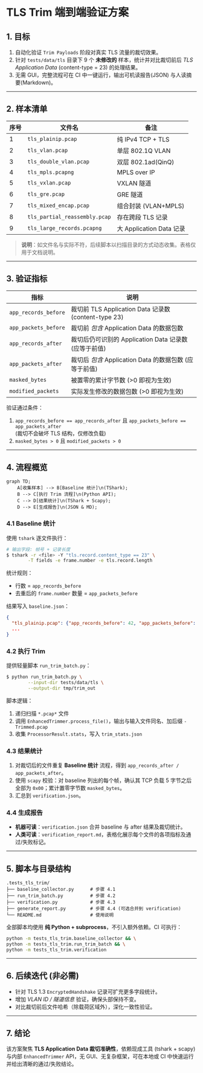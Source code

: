 # TLS Trim 端到端验证方案

## 1. 目标
1. 自动化验证 `Trim Payloads` 阶段对真实 TLS 流量的裁切效果。
2. 针对 `tests/data/tls` 目录下 9 个 **未修改的** 样本，统计并对比裁切前后 *TLS Application Data* (content-type = 23) 的处理结果。
3. 无需 GUI，完整流程可在 CI 中一键运行，输出可机读报告(JSON) 与人读摘要(Markdown)。

---

## 2. 样本清单
| 序号 | 文件名 | 备注 |
|---|---|---|
| 1 | `tls_plainip.pcap` | 纯 IPv4 TCP + TLS |
| 2 | `tls_vlan.pcap` | 单层 802.1Q VLAN |
| 3 | `tls_double_vlan.pcap` | 双层 802.1ad(QinQ) |
| 4 | `tls_mpls.pcapng` | MPLS over IP |
| 5 | `tls_vxlan.pcap` | VXLAN 隧道 | 
| 6 | `tls_gre.pcap` | GRE 隧道 |
| 7 | `tls_mixed_encap.pcap` | 组合封装 (VLAN+MPLS) |
| 8 | `tls_partial_reassembly.pcap` | 存在跨段 TLS 记录 |
| 9 | `tls_large_records.pcapng` | 大 Application Data 记录 |

> **说明**：如文件名与实际不符，后续脚本以扫描目录的方式动态收集。表格仅用于文档说明。

---

## 3. 验证指标
| 指标 | 说明 |
|---|---|
| `app_records_before` | 裁切前 TLS Application Data 记录数 (content-type 23) |
| `app_packets_before` | 裁切前 *包含* Application Data 的数据包数 |
| `app_records_after` | 裁切后仍可识别的 Application Data 记录数 (应等于前值) |
| `app_packets_after` | 裁切后 *包含* Application Data 的数据包数 (应等于前值) |
| `masked_bytes` | 被置零的累计字节数 (>0 即视为生效) |
| `modified_packets` | 实际发生修改的数据包数 (>0 即视为生效) |

验证通过条件：
1. `app_records_before == app_records_after` 且 `app_packets_before == app_packets_after`  
   (裁切不会破坏 TLS 结构，仅修改负载)
2. `masked_bytes > 0` 且 `modified_packets > 0`

---

## 4. 流程概览
```mermaid
graph TD;
    A[收集样本] --> B[Baseline 统计]\n(TShark);
    B --> C[执行 Trim 流程]\n(Python API);
    C --> D[结果统计]\n(TShark + Scapy);
    D --> E[生成报告]\n(JSON & MD);
```

### 4.1 Baseline 统计
使用 `tshark` 逐文件执行：
```bash
# 输出字段: 帧号 + 记录长度
$ tshark -r <file> -Y "tls.record.content_type == 23" \
        -T fields -e frame.number -e tls.record.length
```
统计规则：
* 行数 = `app_records_before`
* 去重后的 `frame.number` 数量 = `app_packets_before`

结果写入 `baseline.json`：
```json
{
  "tls_plainip.pcap": {"app_records_before": 42, "app_packets_before": 21},
  ...
}
```

### 4.2 执行 Trim
提供轻量脚本 `run_trim_batch.py`：
```bash
$ python run_trim_batch.py \
        --input-dir tests/data/tls \
        --output-dir tmp/trim_out
```
脚本逻辑：
1. 递归扫描 `*.pcap*` 文件
2. 调用 `EnhancedTrimmer.process_file()`，输出与输入文件同名、加后缀 `-Trimmed.pcap`
3. 收集 `ProcessorResult.stats`，写入 `trim_stats.json`

### 4.3 结果统计
1. 对裁切后的文件重复 **Baseline 统计** 流程，得到 `app_records_after / app_packets_after`。
2. 使用 `scapy` 校验：对 baseline 列出的每个帧，确认其 TCP 负载 5 字节之后全部为 `0x00`；累计置零字节数 `masked_bytes`。
3. 汇总到 `verification.json`。

### 4.4 生成报告
* **机器可读**：`verification.json` 合并 baseline 与 after 结果及裁切统计。
* **人类可读**：`verification_report.md`，表格化展示每个文件的各项指标及通过/失败标记。

---

## 5. 脚本与目录结构
```
.tests_tls_trim/
├── baseline_collector.py      # 步骤 4.1
├── run_trim_batch.py          # 步骤 4.2
├── verification.py            # 步骤 4.3
├── generate_report.py         # 步骤 4.4 (可选合并到 verification)
└── README.md                  # 使用说明
```

全部脚本均使用 **纯 Python + subprocess**，不引入额外依赖。CI 可执行：
```bash
python -m tests_tls_trim.baseline_collector && \
python -m tests_tls_trim.run_trim_batch && \
python -m tests_tls_trim.verification
```

---

## 6. 后续迭代 (非必需)
* 针对 TLS 1.3 `EncryptedHandshake` 记录可扩充更多字段统计。
* 增加 *VLAN ID / 隧道信息* 验证，确保头部保持不变。
* 对比裁切前后文件哈希（除载荷区域外），深化一致性验证。

---

## 7. 结论
该方案聚焦 **TLS Application Data 裁切准确性**，依赖现成工具 (tshark + scapy) 与内部 `EnhancedTrimmer` API，无 GUI、无复杂框架，可在本地或 CI 中快速运行并给出清晰的通过/失败结论。 